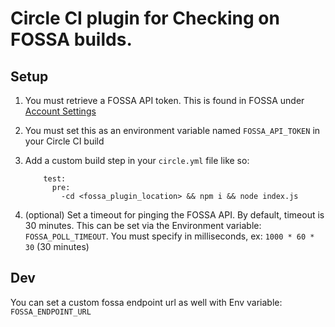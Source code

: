 # Circle CI plugin for Checking on FOSSA builds.

## Setup

1. You must retrieve a FOSSA API token. This is found in FOSSA under [Account Settings](http://app.fossa.io/account/settings/integrations)
2. You must set this as an environment variable named `FOSSA_API_TOKEN` in your Circle CI build
3. Add a custom build step in your `circle.yml` file like so: 
	```
		test:
		  pre:
		    -cd <fossa_plugin_location> && npm i && node index.js
	```

4. (optional) Set a timeout for pinging the FOSSA API. By default, timeout is 30 minutes. This can be set via the Environment variable: `FOSSA_POLL_TIMEOUT`. You must specify in milliseconds, ex: `1000 * 60 * 30` (30 minutes)

## Dev

You can set a custom fossa endpoint url as well with Env variable: `FOSSA_ENDPOINT_URL`